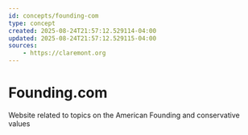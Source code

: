 ```yaml
---
id: concepts/founding-com
type: concept
created: 2025-08-24T21:57:12.529114-04:00
updated: 2025-08-24T21:57:12.529115-04:00
sources:
    - https://claremont.org
---
```


# Founding.com

Website related to topics on the American Founding and conservative values

